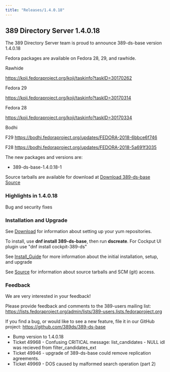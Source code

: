 ```yaml
---
title: "Releases/1.4.0.18"
---
```


389 Directory Server 1.4.0.18
-----------------------------

The 389 Directory Server team is proud to announce 389-ds-base version 1.4.0.18

Fedora packages are available on Fedora 28, 29, and rawhide.

Rawhide

<https://koji.fedoraproject.org/koji/taskinfo?taskID=30170262>

Fedora 29

<https://koji.fedoraproject.org/koji/taskinfo?taskID=30170314>

Fedora 28

<https://koji.fedoraproject.org/koji/taskinfo?taskID=30170334>

Bodhi

F29 <https://bodhi.fedoraproject.org/updates/FEDORA-2018-6bbce6f746>

F28 <https://bodhi.fedoraproject.org/updates/FEDORA-2018-5a691f3035>


The new packages and versions are:

- 389-ds-base-1.4.0.18-1

Source tarballs are available for download at [Download 389-ds-base Source](https://releases.pagure.org/389-ds-base/389-ds-base-1.4.0.18.tar.bz2)

### Highlights in 1.4.0.18

Bug and security fixes

### Installation and Upgrade 

See [Download](../download.html) for information about setting up your yum repositories.

To install, use **dnf install 389-ds-base**, then run **dscreate**.  For Cockput UI plugin use "dnf install cockpit-389-ds"

See [Install\_Guide](../howto/howto-install-389.html) for more information about the initial installation, setup, and upgrade

See [Source](../development/source.html) for information about source tarballs and SCM (git) access.

### Feedback

We are very interested in your feedback!

Please provide feedback and comments to the 389-users mailing list: <https://lists.fedoraproject.org/admin/lists/389-users.lists.fedoraproject.org>

If you find a bug, or would like to see a new feature, file it in our GitHub project: <https://github.com/389ds/389-ds-base>

- Bump version to 1.4.0.18
- Ticket 49968 - Confusing CRITICAL message: list_candidates - NULL idl was recieved from filter_candidates_ext
- Ticket 49946 - upgrade of 389-ds-base could remove replication agreements.
- Ticket 49969 - DOS caused by malformed search operation (part 2)

